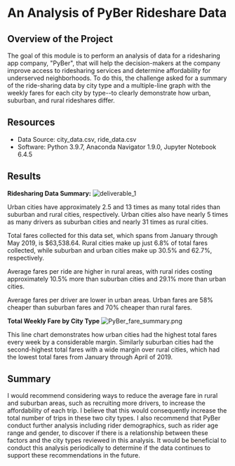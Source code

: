 # An Analysis of PyBer Rideshare Data
## Overview of the Project

The goal of this module is to perform an analysis of data for a ridesharing app company, "PyBer", that will help the decision-makers at the company improve access to ridesharing services and determine affordability for underserved neighborhoods. To do this, the challenge asked for a summary of the ride-sharing data by city type and a multiple-line graph with the weekly fares for each city by type--to clearly demonstrate how urban, suburban, and rural rideshares differ. 

## Resources
- Data Source: city_data.csv, ride_data.csv
- Software: Python 3.9.7, Anaconda Navigator 1.9.0, Jupyter Notebook 6.4.5

## Results

**Ridesharing Data Summary:** 
![deliverable_1](https://github.com/saraegregg/Mod5_Pyber_Analysis/blob/main/images/deliverable_1.png)

Urban cities have approximately 2.5 and 13 times as many total rides than suburban and rural cities, respectively. Urban cities also have nearly 5 times as many drivers as suburban cities and nearly 31 times as rural cities.

Total fares collected for this data set, which spans from January through May 2019, is $63,538.64. Rural cities make up just 6.8% of total fares collected, while suburban and urban cities make up 30.5% and 62.7%, respectively.

Average fares per ride are higher in rural areas, with rural rides costing approximately 10.5% more than suburban cities and 29.1% more than urban cities.

Average fares per driver are lower in urban areas. Urban fares are 58% cheaper than suburban fares and 70% cheaper than rural fares.

**Total Weekly Fare by City Type**
![PyBer_fare_summary.png](https://github.com/saraegregg/Mod5_Pyber_Analysis/blob/main/analysis/PyBer_fare_summary.png)

This line chart demonstrates how urban cities had the highest total fares every week by a considerable margin. Similarly suburban cities had the second-highest total fares with a wide margin over rural cities, which had the lowest total fares from January through April of 2019. 


## Summary
I would recommend considering ways to reduce the average fare in rural and suburban areas, such as recruiting more drivers, to increase the affordability of each trip. I believe that this would consequently increase the total number of trips in these two city types. I also recommend that PyBer conduct further analysis including rider demographics, such as rider age range and gender, to discover if there is a relationship between these factors and the city types reviewed in this analysis. It would be beneficial to conduct this analysis periodically to determine if the data continues to support these recommendations in the future.